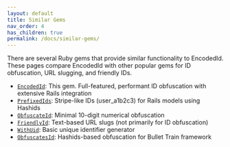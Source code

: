```yaml
---
layout: default
title: Similar Gems
nav_order: 4
has_children: true
permalink: /docs/similar-gems/
---
```


There are several Ruby gems that provide similar functionality to EncodedId. These pages compare EncodedId with other popular gems for ID obfuscation, URL slugging, and friendly IDs.

- [`EncodedId`](https://github.com/stevegeek/encoded_id): This gem. Full-featured, performant ID obfuscation with extensive Rails integration
- [`PrefixedIds`](https://github.com/namick/obfuscate_id): Stripe-like IDs (user_a1b2c3) for Rails models using Hashids
- [`ObfuscateId`](https://github.com/namick/obfuscate_id): Minimal 10-digit numerical obfuscation
- [`FriendlyId`](http://norman.github.io/friendly_id/file.Guide.html): Text-based URL slugs (not primarily for ID obfuscation)
- [`WithUid`](https://www.rubydoc.info/gems/with_uid/0.0.1): Basic unique identifier generator
- [`ObfuscatesId`](https://github.com/bullet-train-co/bullet_train-core/blob/main/bullet_train-obfuscates_id/app/models/concerns/obfuscates_id.rb): Hashids-based obfuscation for Bullet Train framework

